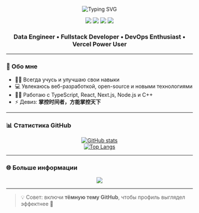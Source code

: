 <!-- Typing effect for name -->
<p align="center">
  <img src="https://readme-typing-svg.demolab.com?font=Fira+Code&size=32&pause=1000&color=36BCF7&center=true&vCenter=true&width=700&lines=Привет%2C+я+Qynon!;Fullstack+разработчик+%7C+DevOps+энтузиаст;Люблю+Vercel+и+создавать+уникальные+вещи" alt="Typing SVG" />
</p>

<p align="center">
  <a href="https://t.me/qynon" target="_blank"><img src="https://img.shields.io/badge/Telegram-2CA5E0?style=flat-square&logo=telegram&logoColor=white"/></a>
  <a href="https://vercel.com/" target="_blank"><img src="https://img.shields.io/badge/Vercel-000?style=flat-square&logo=vercel&logoColor=white"/></a>
  <a href="https://github.com/ChQynon" target="_blank"><img src="https://img.shields.io/badge/GitHub-181717?style=flat-square&logo=github&logoColor=white"/></a>
  <a href="https://weixin.qq.com/" target="_blank"><img src="https://img.shields.io/badge/WeChat-07C160?style=flat-square&logo=wechat&logoColor=white"/></a>
</p>

<h3 align="center"> Data Engineer • Fullstack Developer • DevOps Enthusiast • Vercel Power User </h3>

---

### 🧠 Обо мне
- 🦸‍♂️ Всегда учусь и улучшаю свои навыки  
- 💻 Увлекаюсь веб-разработкой, open-source и новыми технологиями  
- 🧑‍💻 Работаю с TypeScript, React, Next.js, Node.js и C++  
- ⚡ Девиз: <b>掌控时间者，方能掌控天下</b>

---

### 📊 Статистика GitHub
<p align="center">
  <a href="https://github.com/ChQynon">
    <img src="https://github-readme-stats.vercel.app/api?username=ChQynon&show_icons=true&theme=transparent&hide_border=true" alt="GitHub stats" />
  </a>
  <br>
  <a href="https://github.com/ChQynon">
    <img src="https://github-readme-stats.vercel.app/api/top-langs/?username=ChQynon&layout=compact&theme=transparent&hide_border=true" alt="Top Langs" />
  </a>
</p>

---

### 🌐 Больше информации
<p align="center">
  <a href="https://qynon.site" target="_blank">
    <img src="https://img.shields.io/badge/Подробнее%20на%20сайте-36BCF7?style=for-the-badge&logo=firefox&logoColor=white"/>
  </a>
</p>

---

> 💡 Совет: включи **тёмную тему GitHub**, чтобы профиль выглядел эффектнее 🌙

